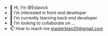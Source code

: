 - 👋 Hi, I’m @Eslavick
- 👀 I’m interested in front end developer
- 🌱 I’m currently learning back end developer
- 💞️ I’m looking to collaborate on ...
- 📫 How to reach me masterktex20@gmail.com

